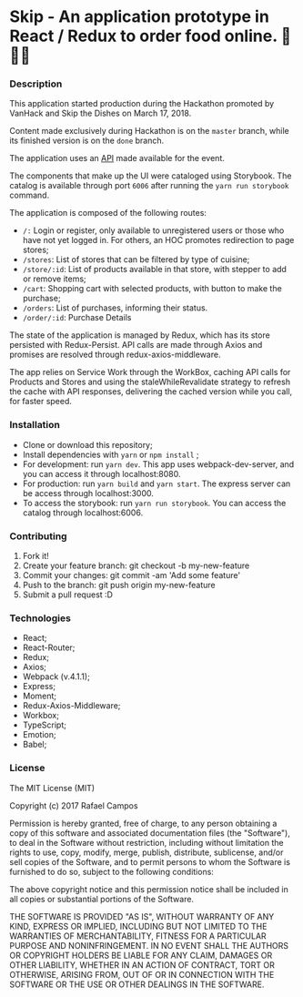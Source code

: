 # Skip - An application prototype in React / Redux to order food online. 🍔🍟🍕

### Description

This application started production during the Hackathon promoted by VanHack and Skip the Dishes on March 17, 2018.

Content made exclusively during Hackathon is on the `master` branch, while its finished version is on the `done` branch.

The application uses an [API](http://api-vanhack-event-sp.azurewebsites.net) made available for the event.

The components that make up the UI were cataloged using Storybook. The catalog is available through port `6006` after running the `yarn run storybook` command.

The application is composed of the following routes:

* `/:` Login or register, only available to unregistered users or those who have not yet logged in. For others, an HOC promotes redirection to page stores;
* `/stores`: List of stores that can be filtered by type of cuisine;
* `/store/:id`: List of products available in that store, with stepper to add or remove items;
* `/cart`: Shopping cart with selected products, with button to make the purchase;
* `/orders`: List of purchases, informing their status.
* `/order/:id`: Purchase Details

The state of the application is managed by Redux, which has its store persisted with Redux-Persist. API calls are made through Axios and promises are resolved through redux-axios-middleware.

The app relies on Service Work through the WorkBox, caching API calls for Products and Stores and using the staleWhileRevalidate strategy to refresh the cache with API responses, delivering the cached version while you call, for faster speed.

### Installation

* Clone or download this repository;
* Install dependencies with `yarn` or `npm install` ;
* For development: run `yarn dev`. This app uses webpack-dev-server, and you can access it through localhost:8080.
* For production: run `yarn build` and `yarn start`. The express server can be access through localhost:3000.
* To access the storybook: run `yarn run storybook`. You can access the catalog through localhost:6006.

### Contributing

1.  Fork it!
2.  Create your feature branch: git checkout -b my-new-feature
3.  Commit your changes: git commit -am 'Add some feature'
4.  Push to the branch: git push origin my-new-feature
5.  Submit a pull request :D

### Technologies

* React;
* React-Router;
* Redux;
* Axios;
* Webpack (v.4.1.1);
* Express;
* Moment;
* Redux-Axios-Middleware;
* Workbox;
* TypeScript;
* Emotion;
* Babel;

### License

The MIT License (MIT)

Copyright (c) 2017 Rafael Campos

Permission is hereby granted, free of charge, to any person obtaining a copy of this software and associated documentation files (the "Software"), to deal in the Software without restriction, including without limitation the rights to use, copy, modify, merge, publish, distribute, sublicense, and/or sell copies of the Software, and to permit persons to whom the Software is furnished to do so, subject to the following conditions:

The above copyright notice and this permission notice shall be included in all copies or substantial portions of the Software.

THE SOFTWARE IS PROVIDED "AS IS", WITHOUT WARRANTY OF ANY KIND, EXPRESS OR IMPLIED, INCLUDING BUT NOT LIMITED TO THE WARRANTIES OF MERCHANTABILITY, FITNESS FOR A PARTICULAR PURPOSE AND NONINFRINGEMENT. IN NO EVENT SHALL THE AUTHORS OR COPYRIGHT HOLDERS BE LIABLE FOR ANY CLAIM, DAMAGES OR OTHER LIABILITY, WHETHER IN AN ACTION OF CONTRACT, TORT OR OTHERWISE, ARISING FROM, OUT OF OR IN CONNECTION WITH THE SOFTWARE OR THE USE OR OTHER DEALINGS IN THE SOFTWARE.
